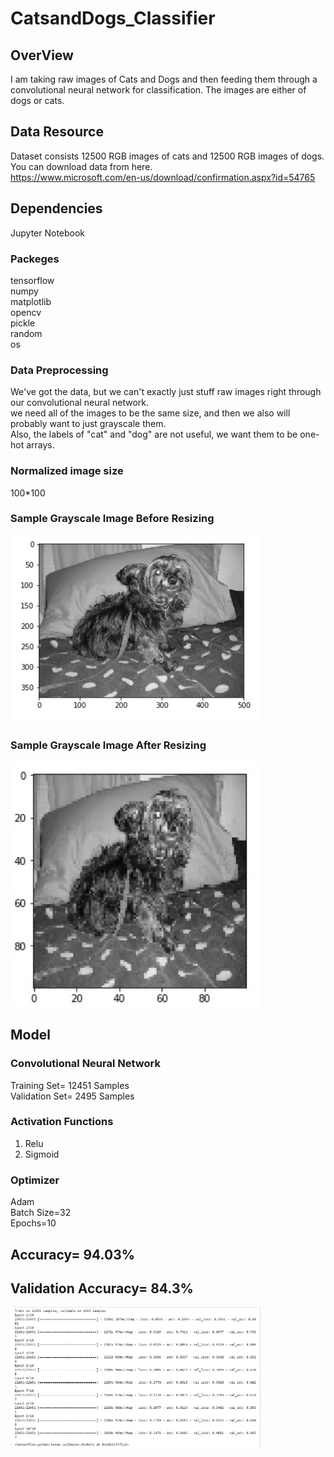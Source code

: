 # CatsandDogs_Classifier
## OverView
I am taking raw images of Cats and Dogs and then feeding them through a convolutional neural network for classification. 
The images are either of dogs or cats.

## Data Resource
Dataset consists 12500 RGB images of cats and 12500 RGB images of dogs.<br/>
You can download data from here.<br/>
https://www.microsoft.com/en-us/download/confirmation.aspx?id=54765

## Dependencies
Jupyter Notebook

### Packeges
tensorflow<br/>
numpy<br/>
matplotlib<br/>
opencv<br/>
pickle<br/>
random<br/>
os


### Data Preprocessing
 We've got the data, but we can't exactly just stuff raw images right through our convolutional neural network. <br/> 
 we need all of the images to be the same size, and then we also will probably want to just grayscale them.<br/>
 Also, the labels of "cat" and "dog" are not useful, we want them to be one-hot arrays.

### Normalized image size
 100*100
 
 ### Sample Grayscale Image Before Resizing  
 
 <img src="Images/Dog1.jpg" width="400">                            
 
 ### Sample Grayscale Image After Resizing
 
 <img src="Images/Dog2.jpg" width="400"> 
 
 ## Model
 ### Convolutional Neural Network
 Training Set= 12451 Samples<br/>
 Validation Set= 2495 Samples
 
 ### Activation Functions
 1. Relu
 2. Sigmoid
 
 ### Optimizer 
 Adam<br/>
 Batch Size=32<br/>
 Epochs=10
 
 ## Accuracy= 94.03%
 ## Validation Accuracy= 84.3%
 
 <img src="Images/catsanddog.jpg" width="400">
 
 
 
